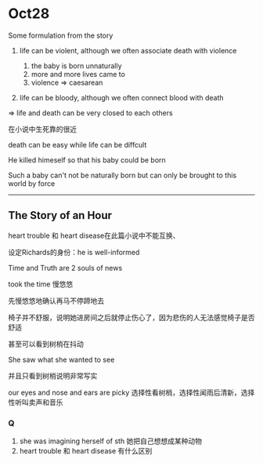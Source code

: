 # Oct28

Some formulation from the story

1. life can be violent, although we often associate death with violence

   1. the baby is born unnaturally
   2. more and more lives came to 
   3. violence $\Longrightarrow$ caesarean

2. life can be bloody, although we often connect blood with death



$\Longrightarrow$ life and death can be very closed to each others

在小说中生死靠的很近

death can be easy while life can be diffcult



He killed himeself so that his baby could be born



Such a baby can't not be naturally born but can only be  brought to this world by force

---

## The Story of an Hour

heart trouble 和 heart disease在此篇小说中不能互换、                                   

设定Richards的身份：he is well-informed

Time and Truth are 2 souls of news

took the time 慢悠悠

先慢悠悠地确认再马不停蹄地去



椅子并不舒服，说明她进房间之后就停止伤心了，因为悲伤的人无法感觉椅子是否舒适

甚至可以看到树梢在抖动



She saw what she wanted to see

并且只看到树梢说明非常写实



our eyes and nose and ears are picky 选择性看树梢，选择性闻雨后清新，选择性听叫卖声和音乐

### Q

1. she was imagining herself of sth 她把自己想想成某种动物
2. heart trouble 和 heart disease 有什么区别